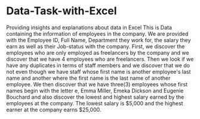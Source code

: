 # Data-Task-with-Excel
Providing insights and explanations about data in Excel
This is Data containing the information of employees in the company. We are provided with the Employee ID, Full Name, Department they work for, the salary they earn as well as their Job-status with the company.
First, we discover the employees who are only employed as freelancers by the company and we discover that we have 4 employees who are freelancers.
Then we look if we have any duplicates in terms of staff members and we discover that we do not even though we have staff whose first name is another employee's last name and another where the first name is the last name of another employee.
We then discover that we have three(3) employees whose first names begin with the letter e, Emma Miller, Emeka Dickson and Eugenie Bouchard and also discover the lowest and highest salary earned by the employees at the company. The lowest salary is $5,000 and the highest earner at the company earns $25,000.
